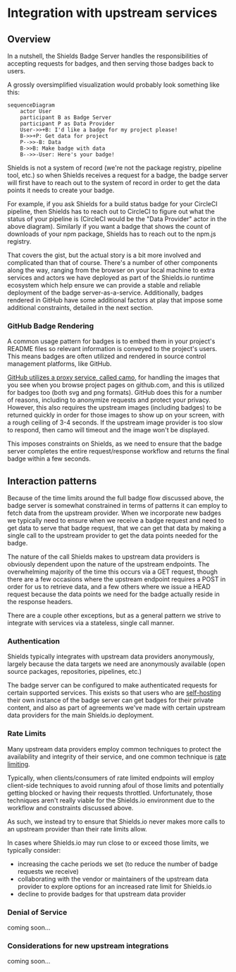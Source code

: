 # Integration with upstream services

## Overview

In a nutshell, the Shields Badge Server handles the responsibilities of accepting requests for badges, and then serving those badges back to users.

A grossly oversimplified visualization would probably look something like this:

```mermaid
sequenceDiagram
    actor User
    participant B as Badge Server
    participant P as Data Provider
    User->>+B: I'd like a badge for my project please!
    B->>+P: Get data for project
    P-->>-B: Data
    B->>B: Make badge with data
    B-->>-User: Here's your badge!
```

Shields is not a system of record (we're not the package registry, pipeline tool, etc.) so when Shields receives a request for a badge, the badge server will first have to reach out to the system of record in order to get the data points it needs to create your badge.

For example, if you ask Shields for a build status badge for your CircleCI pipeline, then Shields has to reach out to CircleCI to figure out what the status of your pipeline is (CircleCI would be the "Data Provider" actor in the above diagram). Similarly if you want a badge that shows the count of downloads of your npm package, Shields has to reach out to the npm.js registry.

That covers the gist, but the actual story is a bit more involved and complicated than that of course. There's a number of other components along the way, ranging from the browser on your local machine to extra services and actors we have deployed as part of the Shields.io runtime ecosystem which help ensure we can provide a stable and reliable deployment of the badge server-as-a-service. Additionally, badges rendered in GitHub have some additional factors at play that impose some additional constraints, detailed in the next section.

### GitHub Badge Rendering

A common usage pattern for badges is to embed them in your project's README files so relevant information is conveyed to the project's users. This means badges are often utilized and rendered in source control management platforms, like GitHub.

[GitHub utilizes a proxy service, called camo][camo], for handling the images that you see when you browse project pages on github.com, and this is utilized for badges too (both svg and png formats). GitHub does this for a number of reasons, including to anonymize requests and protect your privacy. However, this also requires the upstream images (including badges) to be returned quickly in order for those images to show up on your screen, with a rough ceiling of 3-4 seconds. If the upstream image provider is too slow to respond, then camo will timeout and the image won't be displayed.

This imposes constraints on Shields, as we need to ensure that the badge server completes the entire request/response workflow and returns the final badge within a few seconds.

[camo]: https://docs.github.com/en/authentication/keeping-your-account-and-data-secure/about-anonymized-urls

## Interaction patterns

Because of the time limits around the full badge flow discussed above, the badge server is somewhat constrained in terms of patterns it can employ to fetch data from the upstream provider. When we incorporate new badges we typically need to ensure when we receive a badge request and need to get data to serve that badge request, that we can get that data by making a single call to the upstream provider to get the data points needed for the badge.

The nature of the call Shields makes to upstream data providers is obviously dependent upon the nature of the upstream endpoints. The overwhelming majority of the time this occurs via a GET request, though there are a few occasions where the upstream endpoint requires a POST in order for us to retrieve data, and a few others where we issue a HEAD request because the data points we need for the badge actually reside in the response headers.

There are a couple other exceptions, but as a general pattern we strive to integrate with services via a stateless, single call manner.

### Authentication

Shields typically integrates with upstream data providers anonymously, largely because the data targets we need are anonymously available (open source packages, repositories, pipelines, etc.)

The badge server can be configured to make authenticated requests for certain supported services. This exists so that users who are [self-hosting] their own instance of the badge server can get badges for their private content, and also as part of agreements we've made with certain upstream data providers for the main Shields.io deployment.

[self-hosting]: ./self-hosting.md

### Rate Limits

Many upstream data providers employ common techniques to protect the availability and integrity of their service, and one common technique is [rate limiting].

Typically, when clients/consumers of rate limited endpoints will employ client-side techniques to avoid running afoul of those limits and potentially getting blocked or having their requests throttled. Unfortunately, those techniques aren't really viable for the Shields.io environment due to the workflow and constraints discussed above.

As such, we instead try to ensure that Shields.io never makes more calls to an upstream provider than their rate limits allow.

In cases where Shields.io may run close to or exceed those limits, we typically consider:

- increasing the cache periods we set (to reduce the number of badge requests we receive)
- collaborating with the vendor or maintainers of the upstream data provider to explore options for an increased rate limit for Shields.io
- decline to provide badges for that upstream data provider

[rate limiting]: https://en.wikipedia.org/wiki/Rate_limiting

### Denial of Service

coming soon...

### Considerations for new upstream integrations

coming soon...
